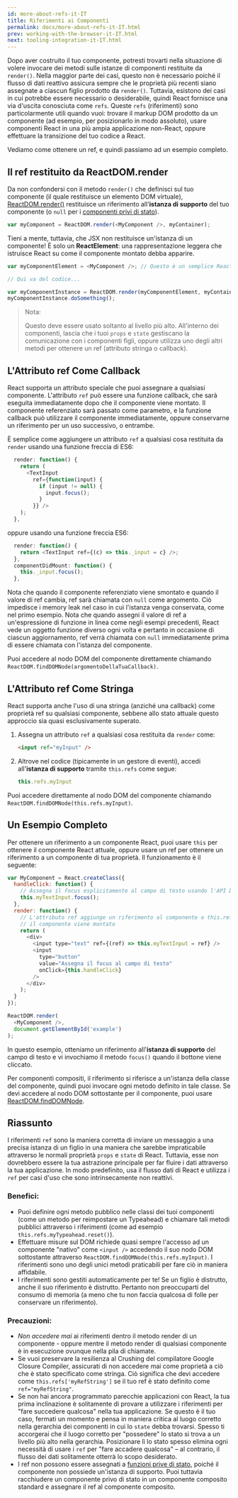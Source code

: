 ```yaml
---
id: more-about-refs-it-IT
title: Riferimenti ai Componenti
permalink: docs/more-about-refs-it-IT.html
prev: working-with-the-browser-it-IT.html
next: tooling-integration-it-IT.html
---
```

Dopo aver costruito il tuo componente, potresti trovarti nella situazione di volere invocare dei metodi sulle istanze di componenti restituite da `render()`. Nella maggior parte dei casi, questo non è necessario poiché il flusso di dati reattivo assicura sempre che le proprietà più recenti siano assegnate a ciascun figlio prodotto da `render()`. Tuttavia, esistono dei casi in cui potrebbe essere necessario o desiderabile, quindi React fornisce una via d'uscita conosciuta come `refs`. Queste `refs` (riferimenti) sono particolarmente utili quando vuoi: trovare il markup DOM prodotto da un componente (ad esempio, per posizionarlo in modo assoluto), usare componenti React in una più ampia applicazione non-React, oppure effettuare la transizione del tuo codice a React.

Vediamo come ottenere un ref, e quindi passiamo ad un esempio completo.

## Il ref restituito da ReactDOM.render

Da non confondersi con il metodo `render()` che definisci sul tuo componente (il quale restituisce un elemento DOM virtuale), [ReactDOM.render()](/react/docs/top-level-api-it-IT.html#reactdom.render) restituisce un riferimento all'**istanza di supporto** del tuo componente (o `null` per i [componenti privi di stato](/react/docs/reusable-components.html#stateless-functions)).


```js
var myComponent = ReactDOM.render(<MyComponent />, myContainer);
```

Tieni a mente, tuttavia, che JSX non restituisce un'istanza di un componente! È solo un **ReactElement**: una rappresentazione leggera che istruisce React su come il componente montato debba apparire.

```js
var myComponentElement = <MyComponent />; // Questo è un semplice ReactElement.

// Qui va del codice...

var myComponentInstance = ReactDOM.render(myComponentElement, myContainer);
myComponentInstance.doSomething();
```

> Nota:
>
> Questo deve essere usato soltanto al livello più alto. All'interno dei componenti, lascia che i tuoi `props` e `state` gestiscano la comunicazione con i componenti figli, oppure utilizza uno degli altri metodi per ottenere un ref (attributo stringa o callback).


## L'Attributo ref Come Callback

React supporta un attributo speciale che puoi assegnare a qualsiasi componente. L'attributo `ref` può essere una funzione callback, che sarà eseguita immediatamente dopo che il componente viene montato. Il componente referenziato sarà passato come parametro, e la funzione callback può utilizzare il componente immediatamente, oppure conservarne un riferimento per un uso successivo, o entrambe.

È semplice come aggiungere un attributo `ref` a qualsiasi cosa restituita da `render` usando una funzione freccia di ES6:

```js
  render: function() {
    return (
      <TextInput
        ref={function(input) {
          if (input != null) {
            input.focus();
          }
        }} />
    );
  },
```

oppure usando una funzione freccia ES6:

```js
  render: function() {
    return <TextInput ref={(c) => this._input = c} />;
  },
  componentDidMount: function() {
    this._input.focus();
  },
```

Nota che quando il componente referenziato viene smontato e quando il valore di ref cambia, ref sarà chiamata con `null` come argomento. Ciò impedisce i memory leak nel caso in cui l'istanza venga conservata, come nel primo esempio. Nota che quando assegni il valore di ref a un'espressione di funzione in linea come negli esempi precedenti, React vede un oggetto funzione diverso ogni volta e pertanto in occasione di ciascun aggiornamento, ref verrà chiamata con `null` immediatamente prima di essere chiamata con l'istanza del componente.

Puoi accedere al nodo DOM del componente direttamente chiamando `ReactDOM.findDOMNode(argomentoDellaTuaCallback)`.


## L'Attributo ref Come Stringa

React supporta anche l'uso di una stringa (anziché una callback) come proprietà ref su qualsiasi componente, sebbene allo stato attuale questo approccio sia quasi esclusivamente superato.

1. Assegna un attributo `ref` a qualsiasi cosa restituita da `render` come:

    ```html
    <input ref="myInput" />
    ```

2. Altrove nel codice (tipicamente in un gestore di eventi), accedi all'**istanza di supporto** tramite `this.refs` come segue:

    ```javascript
    this.refs.myInput
    ```

  Puoi accedere direttamente al nodo DOM del componente chiamando `ReactDOM.findDOMNode(this.refs.myInput)`.


## Un Esempio Completo
Per ottenere un riferimento a un componente React, puoi usare `this` per ottenere il componente React attuale, oppure usare un ref per ottenere un riferimento a un componente di tua proprietà. Il funzionamento è il seguente:

```javascript
var MyComponent = React.createClass({
  handleClick: function() {
    // Assegna il focus esplicitamente al campo di testo usando l'API DOM nativa.
    this.myTextInput.focus();
  },
  render: function() {
    // L'attributo ref aggiunge un riferimento al componente a this.refs quando
    // il componente viene montato
    return (
      <div>
        <input type="text" ref={(ref) => this.myTextInput = ref} />
        <input
          type="button"
          value="Assegna il focus al campo di testo"
          onClick={this.handleClick}
        />
      </div>
    );
  }
});

ReactDOM.render(
  <MyComponent />,
  document.getElementById('example')
);
```

In questo esempio, otteniamo un riferimento all'**istanza di supporto** del campo di testo e vi invochiamo il metodo `focus()` quando il bottone viene cliccato.

Per componenti compositi, il riferimento si riferisce a un'istanza della classe del componente, quindi puoi invocare ogni metodo definito in tale classe. Se devi accedere al nodo DOM sottostante per il componente, puoi usare [ReactDOM.findDOMNode](/react/docs/top-level-api-it-IT.html#reactdom.finddomnode).

## Riassunto

I riferimenti `ref` sono la maniera corretta di inviare un messaggio a una precisa istanza di un figlio in una maniera che sarebbe impraticabile attraverso le normali proprietà `props` e `state` di React. Tuttavia, esse non dovrebbero essere la tua astrazione principale per far fluire i dati attraverso la tua applicazione. In modo predefinito, usa il flusso dati di React e utilizza i `ref` per casi d'uso che sono intrinsecamente non reattivi.

### Benefici:

- Puoi definire ogni metodo pubblico nelle classi dei tuoi componenti (come un metodo per reimpostare un Typeahead) e chiamare tali metodi pubblici attraverso i riferimenti (come ad esempio `this.refs.myTypeahead.reset()`).
- Effettuare misure sul DOM richiede quasi sempre l'accesso ad un componente "nativo" come `<input />` accedendo il suo nodo DOM sottostante attraverso `ReactDOM.findDOMNode(this.refs.myInput)`. I riferimenti sono uno degli unici metodi praticabili per fare ciò in maniera affidabile.
- I riferimenti sono gestiti automaticamente per te! Se un figlio è distrutto, anche il suo riferimento è distrutto. Pertanto non preoccuparti del consumo di memoria (a meno che tu non faccia qualcosa di folle per conservare un riferimento).

### Precauzioni:

- *Non accedere mai* ai riferimenti dentro il metodo render di un componente - oppure mentre il metodo render di qualsiasi componente è in esecuzione ovunque nella pila di chiamate.
- Se vuoi preservare la resilienza al Crushing del compilatore Google Closure Compiler, assicurati di non accedere mai come proprietà a ciò che è stato specificato come stringa. Ciò significa che devi accedere come `this.refs['myRefString']` se il tuo ref è stato definito come `ref="myRefString"`.
- Se non hai ancora programmato parecchie applicazioni con React, la tua prima inclinazione è solitamente di provare a utilizzare i riferimenti per "fare succedere qualcosa" nella tua applicazione. Se questo è il tuo caso, fermati un momento e pensa in maniera critica al luogo corretto nella gerarchia dei componenti in cui lo `state` debba trovarsi. Spesso ti accorgerai che il luogo corretto per "possedere" lo stato si trova a un livello più alto nella gerarchia. Posizionare lì lo stato spesso elimina ogni necessità di usare i `ref` per "fare accadere qualcosa" – al contrario, il flusso dei dati solitamente otterrà lo scopo desiderato.
- I ref non possono essere assegnati a [funzioni prive di stato](/react/docs/reusable-components-it-IT.html#stateless-functions), poiché il componente non possiede un'istanza di supporto. Puoi tuttavia racchiudere un componente privo di stato in un componente composito standard e assegnare il ref al componente composito.
